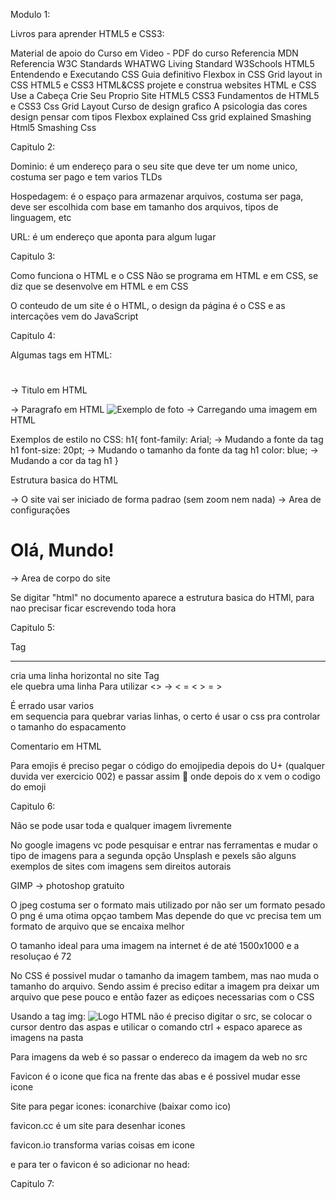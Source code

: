 Modulo 1:

Livros para aprender HTML5 e CSS3:

Material de apoio do Curso em Video - PDF do curso
Referencia MDN
Referencia W3C Standards
WHATWG Living Standard
W3Schools
HTML5 Entendendo e Executando
CSS Guia definitivo
Flexbox in CSS
Grid layout in CSS
HTML5 e CSS3
HTML&CSS projete e construa websites
HTML e CSS Use a Cabeça
Crie Seu Proprio Site
HTML5
CSS3
Fundamentos de HTML5 e CSS3
Css Grid Layout
Curso de design grafico
A psicologia das cores
design
pensar com tipos
Flexbox explained
Css grid explained
Smashing Html5
Smashing Css

Capitulo 2:

Dominio: é um endereço para o seu site que deve ter um nome unico, costuma ser pago e tem varios TLDs

Hospedagem: é o espaço para armazenar arquivos, costuma ser paga, deve ser escolhida com base em tamanho dos arquivos, tipos de linguagem, etc

URL: é um endereço que aponta para algum lugar

Capitulo 3:

Como funciona o HTML e o CSS
Não se programa em HTML e em CSS, se diz que se desenvolve em HTML e em CSS

O conteudo de um site é o HTML, o design da página é o CSS e as intercações vem do JavaScript

Capitulo 4:

Algumas tags em HTML:
<h1></h1> -> Titulo em HTML
<p></p> -> Paragrafo em HTML
<img src="foto.png" alt="Exemplo de foto"> -> Carregando uma imagem em HTML

Exemplos de estilo no CSS:
h1{
    font-family: Arial; -> Mudando a fonte da tag h1
    font-size: 20pt; -> Mudando o tamanho da fonte da tag h1
    color: blue; -> Mudando a cor da tag h1
}

Estrutura basica do HTML
<!DOCTYPE html>
<html lang="pt-br">
    <head>
        <meta charset="UTF-8">
        <meta name="viewport" content="width=device-width,initial-scale=1.0"> -> O site vai ser iniciado de forma padrao (sem zoom nem nada)
        <title>Document</title>
    </head> -> Area de configurações
    <body>
        <h1>Olá, Mundo!</h1>
    </body> -> Area de corpo do site
</html>

Se digitar "html" no documento aparece a estrutura basica do HTMl, para nao precisar ficar escrevendo toda hora

Capitulo 5:

Tag <hr> cria uma linha horizontal no site
Tag <br> ele quebra uma linha
Para utilizar <> -> < = &lt; > = &gt;

É errado usar varios <br> em sequencia para quebrar varias linhas, o certo é usar o css pra controlar o tamanho do espacamento

Comentario em HTML <!-- Aqui vai o comentario -->

Para emojis é preciso pegar o código do emojipedia depois do U+ (qualquer duvida ver exercicio 002) e passar assim &#x1F914; onde depois do x vem o codigo do emoji

Capitulo 6:

Não se pode usar toda e qualquer imagem livremente

No google imagens vc pode pesquisar e entrar nas ferramentas e mudar o tipo de imagens para a segunda opção
Unsplash e pexels são alguns exemplos de sites com imagens sem direitos autorais 

GIMP -> photoshop gratuito 

O jpeg costuma ser o formato mais utilizado por não ser um formato pesado
O png é uma otima opçao tambem
Mas depende do que vc precisa tem um formato de arquivo que se encaixa melhor

O tamanho ideal para uma imagem na internet é de até 1500x1000 e a resoluçao é 72

No CSS é possivel mudar o tamanho da imagem tambem, mas nao muda o tamanho do arquivo. Sendo assim é preciso editar a imagem pra deixar um arquivo que pese pouco e então fazer as ediçoes necessarias com o CSS

Usando a tag img:
<img src="logo-html.png" alt="Logo HTML">
não é preciso digitar o src, se colocar o cursor dentro das aspas e utilicar o comando ctrl + espaco aparece as imagens na pasta

Para imagens da web é so passar o endereco da imagem da web no src

Favicon é o icone que fica na frente das abas e é possivel mudar esse icone

Site para pegar icones: iconarchive (baixar como ico)

favicon.cc é um site para desenhar icones

favicon.io transforma varias coisas em icone

e para ter o favicon é so adicionar no head:
<link rel="shortcut icon" href="favicon.ico" type="image/x-icon">

Capitulo 7:


 
